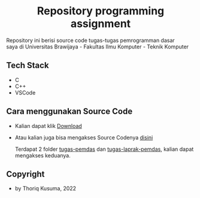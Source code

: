 <h1 align="center"> Repository programming assignment </h1>

Repository ini berisi source code tugas-tugas pemrogramman dasar <br>
saya di Universitas Brawijaya - Fakultas Ilmu Komputer - Teknik Komputer

## Tech Stack

- C
- C++
- VSCode

## Cara menggunakan Source Code

- Kalian dapat klik [Download](https://github.com/prmdtya/programming-assignment/archive/refs/heads/main.zip)
- Atau kalian juga bisa mengakses Source Codenya [disini](https://github.com/prmdtya/programming-assignment/tree/main/src)

  Terdapat 2 folder [tugas-pemdas](https://github.com/prmdtya/programming-assignment/tree/main/src/tugas-laprak-pemdas) dan [tugas-laprak-pemdas](https://github.com/prmdtya/programming-assignment/tree/main/src/tugas-laprak-pemdas), kalian dapat mengakses keduanya.

## Copyright

- by Thoriq Kusuma, 2022
